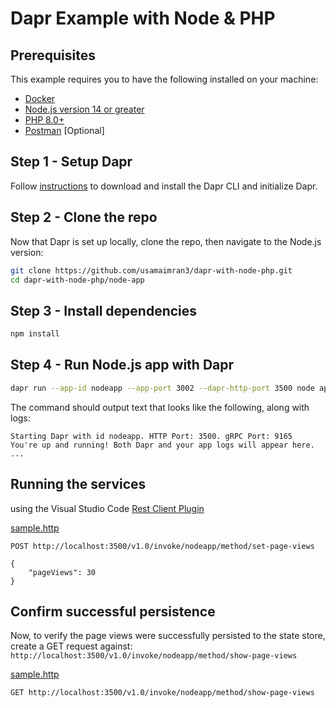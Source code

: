 # Dapr Example with Node & PHP

## Prerequisites
This example requires you to have the following installed on your machine:
- [Docker](https://docs.docker.com/)
- [Node.js version 14 or greater](https://nodejs.org/en/)
- [PHP 8.0+](https://www.php.net/downloads)
- [Postman](https://www.getpostman.com/) [Optional]



## Step 1 - Setup Dapr

Follow [instructions](https://docs.dapr.io/getting-started/install-dapr-cli/) to download and install the Dapr CLI and initialize Dapr.

## Step 2 - Clone the repo

Now that Dapr is set up locally, clone the repo, then navigate to the Node.js version:

```sh
git clone https://github.com/usamaimran3/dapr-with-node-php.git
cd dapr-with-node-php/node-app
```

## Step 3 - Install dependencies

   ```bash
   npm install
   ```

## Step 4 - Run Node.js app with Dapr

   ```bash
   dapr run --app-id nodeapp --app-port 3002 --dapr-http-port 3500 node app.js
   ```
The command should output text that looks like the following, along with logs:
```
Starting Dapr with id nodeapp. HTTP Port: 3500. gRPC Port: 9165
You're up and running! Both Dapr and your app logs will appear here.
...
```

## Running the services

using the Visual Studio Code [Rest Client Plugin](https://marketplace.visualstudio.com/items?itemName=humao.rest-client)

[sample.http](sample.http)
```http
POST http://localhost:3500/v1.0/invoke/nodeapp/method/set-page-views

{
    "pageViews": 30
}
```

## Confirm successful persistence

Now, to verify the page views were successfully persisted to the state store, create a GET request against: `http://localhost:3500/v1.0/invoke/nodeapp/method/show-page-views`


[sample.http](sample.http)
```http
GET http://localhost:3500/v1.0/invoke/nodeapp/method/show-page-views
```


